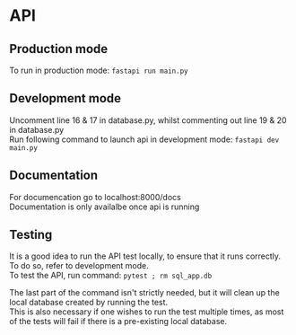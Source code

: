 # API
## Production mode
To run in production mode: ```fastapi run main.py```

## Development mode
Uncomment line 16 & 17 in database.py, whilst commenting out line 19 & 20 in database.py </br>
Run following command to launch api in development mode: ```fastapi dev main.py```

## Documentation
For documencation go to localhost:8000/docs </br>
Documentation is only availalbe once api is running

## Testing
It is a good idea to run the API test locally, to ensure that it runs correctly. To do so, refer to development mode. </br>
To test the API, run command: ```pytest ; rm sql_app.db```

The last part of the command isn't strictly needed, but it will clean up the local database created by running the test. </br>
This is also necessary if one wishes to run the test multiple times, as most of the tests will fail if there is a pre-existing local database. 